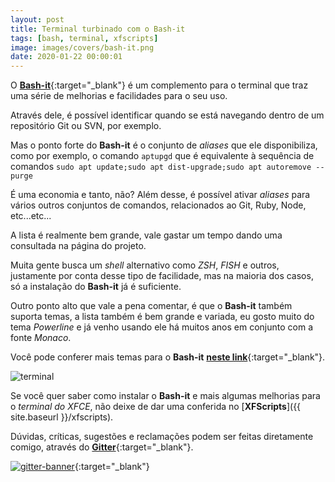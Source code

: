 ```yaml
---
layout: post
title: Terminal turbinado com o Bash-it
tags: [bash, terminal, xfscripts]
image: images/covers/bash-it.png
date: 2020-01-22 00:00:01
---
```


O [**Bash-it**](https://github.com/Bash-it/bash-it){:target="_blank"} é um complemento para o terminal que traz uma série de melhorias e facilidades para o seu uso.  

Através dele, é possível identificar quando se está navegando dentro de um repositório Git ou SVN, por exemplo.  

Mas o ponto forte do **Bash-it** é o conjunto de _aliases_ que ele disponibiliza, como por exemplo, o comando `aptupgd` que é equivalente à sequência de comandos  `sudo apt update;sudo apt dist-upgrade;sudo apt autoremove --purge`

É uma economia e tanto, não? Além desse, é possível ativar _aliases_ para vários outros conjuntos de comandos, relacionados ao Git, Ruby, Node, etc...etc...  

A lista é realmente bem grande, vale gastar um tempo dando uma consultada na página do projeto.  

Muita gente busca um _shell_ alternativo como _ZSH_, _FISH_ e outros, justamente por conta desse tipo de facilidade, mas na maioria dos casos, só a instalação do **Bash-it** já é suficiente.  

Outro ponto alto que vale a pena comentar, é que o **Bash-it** também suporta temas, a lista também é bem grande e variada, eu gosto muito do tema _Powerline_ e já venho usando ele há muitos anos em conjunto com a fonte _Monaco_.

Você pode conferer mais temas para o **Bash-it** [**neste link**](https://github.com/Bash-it/bash-it/wiki/Themes){:target="_blank"}.

![terminal](https://xfscripts.rauldipeas.tk/images/bash-it.png)

Se você quer saber como instalar o **Bash-it** e mais algumas melhorias para o _terminal do XFCE_, não deixe de dar uma conferida no [**XFScripts**]({{ site.baseurl }}/xfscripts).

Dúvidas, críticas, sugestões e reclamações podem ser feitas diretamente comigo, através do [**Gitter**](https://gitter.im/xfscripts/comunidade){:target="_blank"}.

[![gitter-banner](https://xfscripts.rauldipeas.tk/images/gitter-banner.png)](https://gitter.im/xfscripts/comunidade){:target="_blank"}